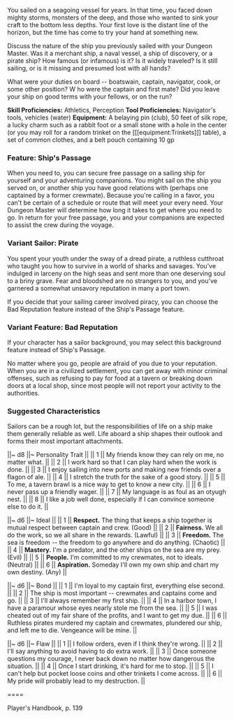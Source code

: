 You sailed on a seagoing vessel for years. In that time, you faced down mighty storms, monsters of the deep, and those who wanted to sink your craft to the bottom less depths. Your first love is the distant line of the horizon, but the time has come to try your hand at something new.

Discuss the nature of the ship you previously sailed with your Dungeon Master. Was it a merchant ship, a naval vessel, a ship of discovery, or a pirate ship? How famous (or infamous) is it? Is it widely traveled? Is it still sailing, or is it missing and presumed lost with all hands?

What were your duties on board -- boatswain, captain, navigator, cook, or some other position? W ho were the captain and first mate? Did you leave your ship on good terms with your fellows, or on the run?

**Skill Proficiencies:** Athletics, Perception
**Tool Proficiencies:** Navigator's tools, vehicles (water)
**Equipment:** A belaying pin (club), 50 feet of silk rope, a lucky charm such as a rabbit foot or a small stone with a hole in the center (or you may roll for a random trinket on the [[[equipment:Trinkets]]] table), a set of common clothes, and a belt pouch containing 10 gp

### Feature: Ship's Passage

When you need to, you can secure free passage on a sailing ship for yourself and your adventuring companions. You might sail on the ship you served on, or another ship you have good relations with (perhaps one captained by a former crewmate). Because you're calling in a favor, you can't be certain of a schedule or route that will meet your every need. Your Dungeon Master will determine how long it takes to get where you need to go. In return for your free passage, you and your companions are expected to assist the crew during the voyage.

### Variant Sailor: Pirate

You spent your youth under the sway of a dread pirate, a ruthless cutthroat who taught you how to survive in a world of sharks and savages. You've indulged in larceny on the high seas and sent more than one deserving soul to a briny grave. Fear and bloodshed are no strangers to you, and you've garnered a somewhat unsavory reputation in many a port town.

If you decide that your sailing career involved piracy, you can choose the Bad Reputation feature instead of the Ship's Passage feature.

### Variant Feature: Bad Reputation

If your character has a sailor background, you may select this background feature instead of Ship's Passage.

No matter where you go, people are afraid of you due to your reputation. When you are in a civilized settlement, you can get away with minor criminal offenses, such as refusing to pay for food at a tavern or breaking down doors at a local shop, since most people will not report your activity to the authorities.

### Suggested Characteristics

Sailors can be a rough lot, but the responsibilities of life on a ship make them generally reliable as well. Life aboard a ship shapes their outlook and forms their most important attachments.

||~ d8 ||~ Personality Trait ||
|| 1 || My friends know they can rely on me, no matter what. ||
|| 2 || I work hard so that I can play hard when the work is done. ||
|| 3 || I enjoy sailing into new ports and making new friends over a flagon of ale. ||
|| 4 || I stretch the truth for the sake of a good story. ||
|| 5 || To me, a tavern brawl is a nice way to get to know a new city. ||
|| 6 || I never pass up a friendly wager. ||
|| 7 || My language is as foul as an otyugh nest. ||
|| 8 || I like a job well done, especially if I can convince someone else to do it. ||

||~ d6 ||~ Ideal ||
|| 1 || **Respect.** The thing that keeps a ship together is mutual respect between captain and crew. (Good) ||
|| 2 || **Fairness.** We all do the work, so we all share in the rewards. (Lawful) ||
|| 3 || **Freedom.** The sea is freedom -- the freedom to go anywhere and do anything. (Chaotic) ||
|| 4 || **Mastery.** I'm a predator, and the other ships on the sea are my prey. (Evil) ||
|| 5 || **People.** I'm committed to my crewmates, not to ideals. (Neutral) ||
|| 6 || **Aspiration.** Someday I'll own my own ship and chart my own destiny. (Any) ||

||~ d6 ||~ Bond ||
|| 1 || I'm loyal to my captain first, everything else second. ||
|| 2 || The ship is most important -- crewmates and captains come and go. ||
|| 3 || I'll always remember my first ship. ||
|| 4 || In a harbor town, I have a paramour whose eyes nearly stole me from the sea. ||
|| 5 || I was cheated out of my fair share of the profits, and I want to get my due. ||
|| 6 || Ruthless pirates murdered my captain and crewmates, plundered our ship, and left me to die. Vengeance will be mine. ||

||~ d6 ||~ Flaw ||
|| 1 || I follow orders, even if I think they're wrong. ||
|| 2 || I'll say anything to avoid having to do extra work. ||
|| 3 || Once someone questions my courage, I never back down no matter how dangerous the situation. ||
|| 4 || Once I start drinking, it's hard for me to stop. ||
|| 5 || I can't help but pocket loose coins and other trinkets I come across. ||
|| 6 || My pride will probably lead to my destruction. ||

====

Player's Handbook, p. 139